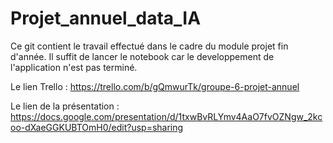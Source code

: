 # Projet_annuel_data_IA

Ce git contient le travail effectué dans le cadre du module projet fin d'année. Il suffit de lancer le notebook car le developpement de l'application n'est pas terminé. 

Le lien Trello : https://trello.com/b/gQmwurTk/groupe-6-projet-annuel

Le lien de la présentation : https://docs.google.com/presentation/d/1txwBvRLYmv4AaO7fvOZNgw_2kcoo-dXaeGGKUBTOmH0/edit?usp=sharing
